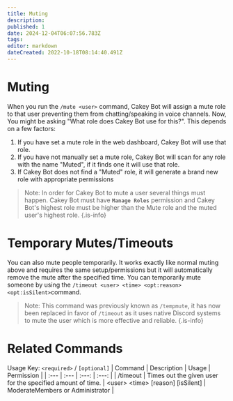 ```yaml
---
title: Muting
description: 
published: 1
date: 2024-12-04T06:07:56.783Z
tags: 
editor: markdown
dateCreated: 2022-10-18T08:14:40.491Z
---
```


# Muting

When you run the `/mute <user>` command, Cakey Bot will assign a mute role to that user preventing them from chatting/speaking in voice channels. Now, You might be asking "What role does Cakey Bot use for this?". This depends on a few factors:

1. If you have set a mute role in the web dashboard, Cakey Bot will use that role.
2. If you have not manually set a mute role, Cakey Bot will scan for any role with the name "Muted", if it finds one it will use that role.
3. If Cakey Bot does not find a "Muted" role, it will generate a brand new role with appropriate permissions

> Note: In order for Cakey Bot to mute a user several things must happen. Cakey Bot must have **`Manage Roles`** permission and Cakey Bot's highest role must be higher than the Mute role and the muted user's highest role.
{.is-info}

# Temporary Mutes/Timeouts

You can also mute people temporarily. It works exactly like normal muting above and requires the same setup/permissions but it will automatically remove the mute after the specified time. You can temporarily mute someone by using the `/timeout <user> <time> <opt:reason> <opt:isSilent>`command.

> Note: This command was previously known as `/tempmute`, it has now been replaced in favor of `/timeout` as it uses native Discord systems to mute the user which is more effective and reliable.
{.is-info}

# Related Commands
Usage Key: `<required>` / `[optional]`
| Command | Description | Usage | Permission |
| :--- | :--- | :---: | :---: |
| /timeout | 	Times out the given user for the specified amount of time. | \<user> \<time> [reason] [isSilent] | ModerateMembers or Administrator | 